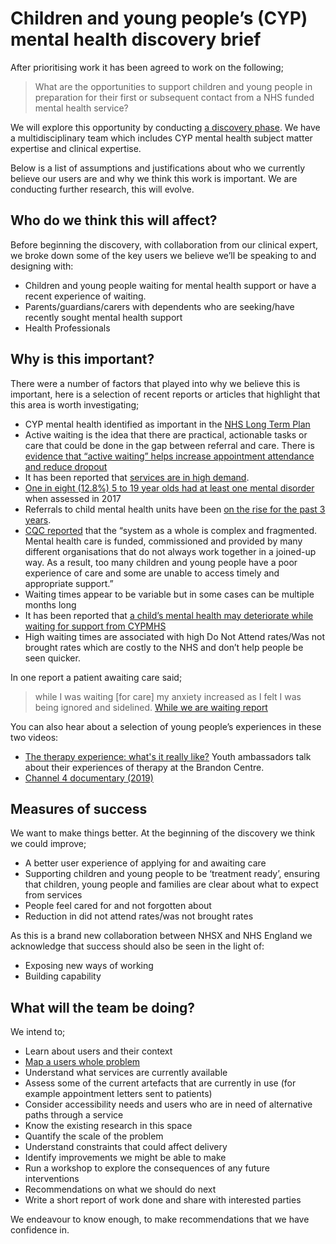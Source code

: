 # Children and young people’s (CYP) mental health discovery brief

After prioritising work it has been agreed to work on the following;

> What are the opportunities to support children and young people in preparation for their first or subsequent contact from a NHS funded mental health service? 

We will explore this opportunity by conducting [a discovery phase](https://www.gov.uk/service-manual/agile-delivery/how-the-discovery-phase-works). We have a multidisciplinary team which includes CYP mental health subject matter expertise and clinical expertise.

Below is a list of assumptions and justifications about who we currently believe our users are and why we think this work is important. We are conducting further research, this will evolve. 

## Who do we think this will affect?
Before beginning the discovery, with collaboration from our clinical expert, we broke down some of the key users we believe we’ll be speaking to and designing with:
- Children and young people waiting for mental health support or have a recent experience of waiting.
- Parents/guardians/carers with dependents who are seeking/have recently sought mental health support
- Health Professionals

## Why is this important?
There were a number of factors that played into why we believe this is important, here is a selection of recent reports or articles that highlight that this area is worth investigating;
- CYP mental health identified as important in the [NHS Long Term Plan](https://www.longtermplan.nhs.uk/areas-of-work/mental-health/children-and-young-peoples-mental-health/)
- Active waiting is the idea that there are practical, actionable tasks or care that could be done in the gap between referral and care. There is [evidence that “active waiting” helps increase appointment attendance and reduce dropout](https://www.bi.team/blogs/how-can-we-support-mental-health-patients-on-waiting-lists/)
- It has been reported that [services are in high demand](https://www.childrenssociety.org.uk/news-and-blogs/press-releases/110000-children-unable-to-access-mental-health-treatment). 
- [One in eight (12.8%) 5 to 19 year olds had at least one mental disorder](https://digital.nhs.uk/data-and-information/publications/statistical/mental-health-of-children-and-young-people-in-england/2017/2017) when assessed in 2017
- Referrals to child mental health units have been [on the rise for the past 3 years](https://www.bbc.co.uk/news/uk-48935631).
- [CQC reported](https://www.cqc.org.uk/publications/major-report/review-children-young-peoples-mental-health-services-phase-one-report) that the “system as a whole is complex and fragmented. Mental health care is funded, commissioned and provided by many different organisations that do not always work together in a joined-up way. As a result, too many children and young people have a poor experience of care and some are unable to access timely and appropriate support.”
- Waiting times appear to be variable but in some cases can be multiple months long
- It has been reported that [a child’s mental health may deteriorate while waiting for support from CYPMHS](https://youngminds.org.uk/about-us/media-centre/press-releases/three-quarters-of-young-people-seeking-mental-health-support-become-more-unwell-during-wait-for-treatment/)
- High waiting times are associated with high Do Not Attend rates/Was not brought rates which are costly to the NHS and don’t help people be seen quicker.

In one report a patient awaiting care said;
> while I was waiting [for care] my anxiety increased as I felt I was being ignored and sidelined. [While we are waiting report](https://www.mentalhealth.org.uk/publications/while-we-are-waiting)

You can also hear about a selection of young people’s experiences in these two videos:
- [The therapy experience: what's it really like?](https://vimeo.com/247342014) Youth ambassadors talk about their experiences of therapy at the Brandon Centre.
- [Channel 4 documentary (2019)](https://www.channel4.com/programmes/dispatches/on-demand/69735-001)

## Measures of success
We want to make things better. At the beginning of the discovery we think we could improve;
- A better user experience of applying for and awaiting care
- Supporting children and young people to be ‘treatment ready’, ensuring that children, young people and families are clear about what to expect from services
- People feel cared for and not forgotten about
- Reduction in did not attend rates/was not brought rates

As this is a brand new collaboration between NHSX and NHS England we acknowledge that success should also be seen in the light of:
- Exposing new ways of working
- Building capability

## What will the team be doing?
We intend to;
- Learn about users and their context
- [Map a users whole problem](https://www.gov.uk/service-manual/design/map-a-users-whole-problem)
- Understand what services are currently available
- Assess some of the current artefacts that are currently in use (for example appointment letters sent to patients)
- Consider accessibility needs and users who are in need of alternative paths through a service
- Know the existing research in this space
- Quantify the scale of the problem
- Understand constraints that could affect delivery
- Identify improvements we might be able to make
- Run a workshop to explore the consequences of any future interventions
- Recommendations on what we should do next
- Write a short report of work done and share with interested parties

We endeavour to know enough, to make recommendations that we have confidence in.
